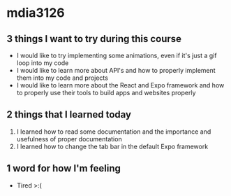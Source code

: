 # mdia3126

## 3 things I want to try during this course
- I would like to try implementing some animations, even if it's just a gif loop into my code
- I would like to learn more about API's and how to properly implement them into my code and projects
- I would like to learn more about the React and Expo framework and how to properly use their tools to build apps and websites properly

## 2 things that I learned today
1. I learned how to read some documentation and the importance and usefulness of proper documentation
2. I learned how to change the tab bar in the default Expo framework

## 1 word for how I'm feeling
- Tired >:(